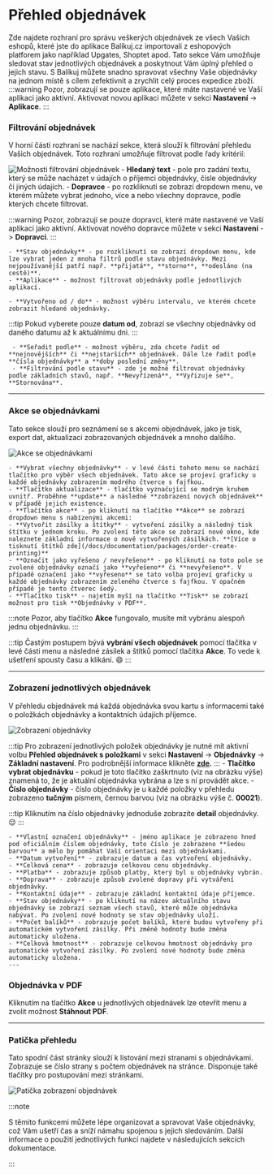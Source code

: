 ﻿---
sidebar_position: 1
---

# Přehled objednávek
Zde najdete rozhraní pro správu veškerých objednávek ze všech Vašich eshopů, které jste do aplikace Balíkuj.cz importovali z eshopových platforem jako například Upgates, Shoptet apod. 
Tato sekce Vám umožňuje sledovat stav jednotlivých objednávek a
poskytnout Vám úplný přehled o jejich stavu.
S Balíkuj můžete snadno spravovat všechny Vaše objednávky na jednom místě s cílem zefektivnit a zrychlit celý proces expedice zboží.
:::warning
Pozor, zobrazují se pouze aplikace, které máte nastavené ve Vaší aplikaci jako aktivní. Aktivovat novou aplikaci můžete v sekci **Nastavení** -> **Aplikace**.
:::


### Filtrování objednávek
V horní části rozhraní se nachází sekce, která slouží k filtrování přehledu Vašich objednávek. Toto rozhraní umožňuje filtrovat podle řady kritérií:

![Možnosti filtrování objednávek](/img/order/overview/filters.png)
	- **Hledaný text** - pole pro zadání textu, který se může nacházet v údajích o příjemci objednávky, čísle objednávky či jiných údajích.
	- **Dopravce** - po rozkliknutí se zobrazí dropdown menu, ve kterém můžete vybrat jednoho, více a nebo všechny dopravce, podle kterých chcete filtrovat.

:::warning
	Pozor, zobrazují se pouze dopravci, které máte nastavené ve Vaší aplikaci jako aktivní. Aktivovat nového dopravce můžete v sekci **Nastavení** -> **Dopravci**.
:::

	- **Stav objednávky** - po rozkliknutí se zobrazí dropdown menu, kde lze vybrat jeden z mnoha filtrů podle stavu objednávky. Mezi nejpoužívanější patří např. **přijatá**, **storno**, **odesláno (na cestě)**.
	- **Aplikace** - možnost filtrovat objednávky podle jednotlivých aplikací.
	
	- **Vytvořeno od / do** - možnost výběru intervalu, ve kterém chcete zobrazit hledané objednávky.

:::tip
	Pokud vyberete pouze **datum od**, zobrazí se všechny objednávky od daného datumu až k aktuálnímu dni.
:::
	 
	 - **Seřadit podle** - možnost výběru, zda chcete řadit od **nejnovějších** či **nejstarších** objednávek. Dále lze řadit podle **čísla objednávky** a **doby poslední změny**.
	 - **Filtrování podle stavu** - zde je možné filtrovat objednávky podle základních stavů, např. **Nevyřízená**, **Vyřizuje se**, **Stornována**.
	 
---

### Akce se objednávkami
Tato sekce slouží pro seznámení se s akcemi objednávek, jako je tisk, export dat, aktualizaci zobrazovaných objednávek a mnoho dalšího.


![Akce se objednávkami](/img/order/overview/filter-actions.png)


	- **Vybrat všechny objednávky** - v levé části tohoto menu se nachází tlačítko pro výběr všech objednávek. Tato akce se projeví graficky u každé objednávky zobrazením modrého čtverce s fajfkou.
	- **Tlačítko aktualizace** - tlačítko vyznačující se modrým kruhem uvnitř. Proběhne **update** a následné **zobrazení nových objednávek** v případě jejich existence.
	- **Tlačítko akce** - po kliknutí na tlačítko **Akce** se zobrazí dropdown menu s nabízenými akcemi:
	- **Vytvořit zásilky a štítky** - vytvoření zásilky a následný tisk štítku v jednom kroku. Po zvolení této akce se zobrazí nové okno, kde naleznete základní informace o nově vytvořených zásilkách. **[Více o tisknutí štítků zde](/docs/documentation/packages/order-create-printing)**
	- **Označit jako vyřešeno / nevyřešeno** - po kliknutí na toto pole se zvolené objednávky označí jako **vyřešeno** či **nevyřešeno**. V případě označení jako **vyřeseno** se tato volba projeví graficky u každé objednávky zobrazením zeleného čtverce s fajfkou. V opačném případě je tento čtverec šedý.
	- **Tlačítko tisk** - najetím myší na tlačítko **Tisk** se zobrazí možnost pro tisk **Objednávky v PDF**.

:::note
Pozor, aby tlačítko **Akce** fungovalo, musíte mít vybránu alespoň jednu objednávku.
:::

:::tip
Častým postupem bývá **vybrání všech objednávek** pomocí tlačítka v levé části menu a následné zásilek a štítků pomocí tlačítka **Akce**. To vede k ušetření spousty času a klikání. :smile:
:::




---

### Zobrazení jednotlivých objednávek
V přehledu objednávek má každá objednávka svou kartu s informacemi také o položkách objednávky a kontaktních údajích příjemce.

![Zobrazení objednávky](/img/order/overview/order-single.png)

:::tip
Pro zobrazení jednotlivých položek objednávky je nutné mít aktivní volbu **Přehled objednávek s položkami** v sekci **Nastavení** -> **Objednávky** -> **Základní nastavení**. Pro podrobnější informace klikněte **[zde](/docs/documentation/settings/orders/order-settings).**
:::
	- **Tlačítko vybrat objednávku** - pokud je toto tlačítko zaškrtnuto (viz na obrázku výše) znamená to, že je aktuální objednávka vybrána a lze s ní provádět akce.
	- **Číslo objednávky** - číslo objednávky je u každé položky v přehledu zobrazeno **tučným** písmem, černou barvou (viz na obrázku výše č. **00021**).
	
:::tip
	Kliknutím na číslo objednávky jednoduše zobrazíte **detail** objednávky. :relieved:
:::
	
	- **Vlastní označení objednávky** - jméno aplikace je zobrazeno hned pod oficiálním číslem objednávky, toto číslo je zobrazeno **šedou barvou** a mělo by pomáhat Vaší orientaci mezi objednávkami.
	- **Datum vytvoření** - zobrazuje datum a čas vytvoření objednávky.
	- **Celková cena** - zobrazuje celkovou cenu objednávky.
	- **Platba** - zobrazuje způsob platby, který byl u objednávky vybrán.
	- **Doprava** - zobrazuje způsob zvolené dopravy při vytváření objednávky.
	- **Kontaktní údaje** - zobrazuje základní kontaktní údaje příjemce.
	- **Stav objednávky** - po kliknutí na název aktuálního stavu objednávky se zobrazí seznam všech stavů, které může objednávka nabývat. Po zvolení nové hodnoty se stav objednávky uloží.
	- **Počet balíků** - zobrazuje počet balíků, které budou vytvořeny při automatickém vytvoření zásilky. Při změně hodnoty bude změna automaticky uložena.
	- **Celková hmotnost** - zobrazuje celkovou hmotnost objednávky pro automatické vytvoření zásilky. Po zvolení nové hodnoty bude změna automaticky uložena.
	---


### Objednávka v PDF
Kliknutím na tlačítko **Akce** u jednotlivých objednávek lze otevřít menu a zvolit možnost **Stáhnout PDF**.

---

### Patička přehledu
Tato spodní část stránky slouží k listování mezi stranami s objednávkami. Zobrazuje se číslo strany s počtem objednávek na stránce. Disponuje také tlačítky pro postupování mezi stránkami.

![Patička zobrazení objednávek](/img/order/overview/footer-overview.png)




:::note

S těmito funkcemi můžete lépe organizovat a spravovat Vaše objednávky, což Vám ušetří čas a sníží námahu spojenou s jejich sledováním. Další informace o použití jednotlivých funkcí najdete v následujících sekcích dokumentace.

:::





